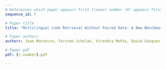 ```yaml
---
# Determines which paper appears first (lowest number (0) appears first)
sequence_id: 7

# Paper title
title: "Multilingual Code Retrieval Without Paired Data: A New Benchmark and Experiments"

# Paper authors
authors: Joao Monteiro, Torsten Scholak, Virendra Mehta, David Vazquez, Christopher Pal 

# Paper pdf
pdf: {r.number}.pdf

---
```

